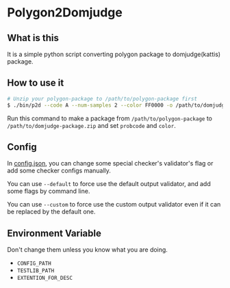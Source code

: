 # Polygon2Domjudge
## What is this
It is a simple python script converting polygon package to domjudge(kattis) package.

## How to use it
```bash
# Unzip your polygon-package to /path/to/polygon-package first
$ ./bin/p2d --code A --num-samples 2 --color FF0000 -o /path/to/domjudge-package /path/to/polygon-package
```
Run this command to make a package from `/path/to/polygon-package` to `/path/to/domjudge-package.zip` and set `probcode` and `color`.

## Config
In [config.json](config.json), you can change some special checker's validator's flag or add some checker configs manually.

You can use `--default` to force use the default output validator, and add some flags by command line.

You can use `--custom` to force use the custom output validator even if it can be replaced by the default one. 

## Environment Variable
Don't change them unless you know what you are doing.
- `CONFIG_PATH`
- `TESTLIB_PATH`
- `EXTENTION_FOR_DESC`
